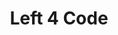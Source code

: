 ---
menu:
    main:
        name: Главная
        weight: -100
        params:
            icon: home
title: Left 4 Code
description: A Playboy, a Philanthropist, a future Millionaire and just a Genius
---